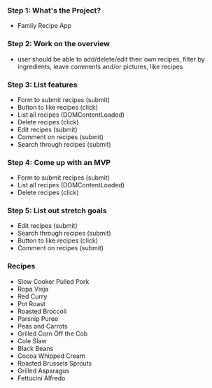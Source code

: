 ### Step 1: What's the Project?
- Family Recipe App

### Step 2: Work on the overview
- user should be able to add/delete/edit their own recipes, filter by ingredients, leave comments and/or pictures, like recipes

### Step 3: List features
- Form to submit recipes (submit)
- Button to like recipes (click)
- List all recipes (DOMContentLoaded)
- Delete recipes (click)
- Edit recipes (submit)
- Comment on recipes (submit)
- Search through recipes (submit)

### Step 4: Come up with an MVP
- Form to submit recipes (submit)
- List all recipes (DOMContentLoaded)
- Delete recipes (click)

### Step 5: List out stretch goals
- Edit recipes (submit)
- Search through recipes (submit)
- Button to like recipes (click)
- Comment on recipes (submit)

### Recipes
- Slow Cooker Pulled Pork
- Ropa Vieja
- Red Curry
- Pot Roast
- Roasted Broccoli
- Parsnip Puree
- Peas and Carrots
- Grilled Corn Off the Cob
- Cole Slaw
- Black Beans
- Cocoa Whipped Cream
- Roasted Brussels Sprouts
- Grilled Asparagus
- Fettucini Alfredo